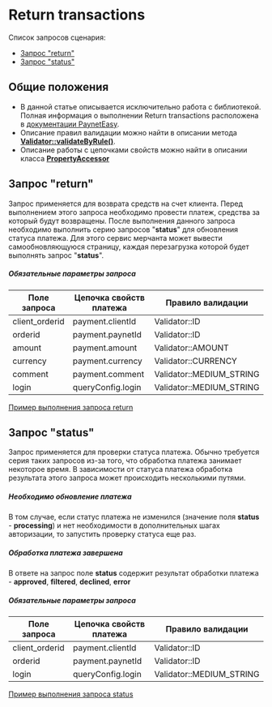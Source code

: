 # Return transactions

Список запросов сценария:
* [Запрос "return"](#return)
* [Запрос "status"](#status)

## Общие положения

* В данной статье описывается исключительно работа с библиотекой. Полная информация о выполнении Return transactions расположена в [документации PaynetEasy](http://doc.payneteasy.com/doc/return-transactions.htm).
* Описание правил валидации можно найти в описании метода **[Validator::validateByRule()](../library-internals/02-validator.md#validateByRule)**.
* Описание работы с цепочками свойств можно найти в описании класса **[PropertyAccessor](../library-internals/03-property-accessor.md)**

## <a name="return"></a> Запрос "return"

Запрос применяется для возврата средств на счет клиента.
Перед выполнением этого запроса необходимо провести платеж, средства за который будут возвращены.
После выполнения данного запроса необходимо выполнить серию запросов "**status**" для обновления статуса платежа. Для этого сервис мерчанта может вывести самообновляющуюся страницу, каждая перезагрузка которой будет выполнять запрос "**status**".

##### Обязательные параметры запроса

Поле запроса    |Цепочка свойств платежа|Правило валидации
----------------|-----------------------|-----------------
client_orderid  |payment.clientId       |Validator::ID
orderid         |payment.paynetId       |Validator::ID
amount          |payment.amount         |Validator::AMOUNT
currency        |payment.currency       |Validator::CURRENCY
comment         |payment.comment        |Validator::MEDIUM_STRING
login           |queryConfig.login      |Validator::MEDIUM_STRING

[Пример выполнения запроса return](../../../example/return.php)

## <a name="status"></a> Запрос "status"

Запрос применяется для проверки статуса платежа. Обычно требуется серия таких запросов из-за того, что обработка платежа занимает некоторое время. В зависимости от статуса платежа обработка результата этого запроса может происходить несколькими путями.

##### Необходимо обновление платежа

В том случае, если статус платежа не изменился (значение поля **status** - **processing**) и нет необходимости в дополнительных шагах авторизации, то запустить проверку статуса еще раз.

##### Обработка платежа завершена

В ответе на запрос поле **status** содержит результат обработки платежа - **approved**, **filtered**, **declined**, **error**

##### Обязательные параметры запроса

Поле запроса    |Цепочка свойств платежа|Правило валидации
----------------|-----------------------|-----------------
client_orderid  |payment.clientId       |Validator::ID
orderid         |payment.paynetId       |Validator::ID
login           |queryConfig.login      |Validator::MEDIUM_STRING

[Пример выполнения запроса status](../../../example/status.php)
